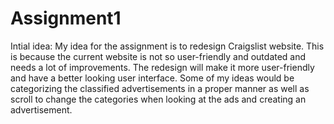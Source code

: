 # Assignment1
Intial idea:
My idea for the assignment is to redesign Craigslist website. This is because the current website is not so user-friendly and outdated and needs a lot of improvements. The redesign will make it more user-friendly and have a better looking user interface. Some of my ideas would be categorizing the classified advertisements in a proper manner as well as scroll to change the categories when looking at the ads and creating an advertisement. 